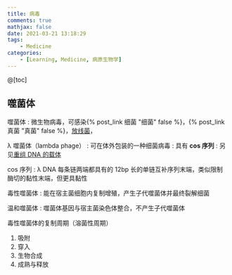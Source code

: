 ```yaml
---
title: 病毒
comments: true
mathjax: false
date: 2021-03-21 13:18:29
tags:
    - Medicine
categories:
    - [Learning, Medicine, 病原生物学]
---
```


@[toc]

<!-- more -->

## 噬菌体

噬菌体
: 微生物病毒，可感染{% post_link 细菌 "细菌" false %}，{% post_link 真菌 "真菌" false %}，<a href="{% post_path 病原生物学 %}#微生物">放线菌</a>，

λ 噬菌体（lambda phage）
: 可在体外包装的一种细菌病毒
: 具有 **cos 序列**
: 另见<a href="{% post_path 人类发育的细胞学和遗传学基础%}#载体">重组 DNA 的载体</a>

cos 序列
: λ DNA 每条链两端都具有的 12bp 长的单链互补序列末端，类似限制酶切的黏性末端，但更具黏性

毒性噬菌体
: 能在宿主菌细胞内复制增殖，产生子代噬菌体并最终裂解细菌

温和噬菌体
: 噬菌体基因与宿主菌染色体整合，不产生子代噬菌体

毒性噬菌体的复制周期（溶菌性周期）
1. 吸附
2. 穿入
3. 生物合成
4. 成熟与释放


